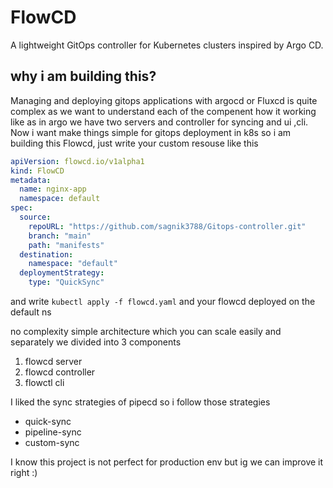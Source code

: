 #  FlowCD

A lightweight GitOps controller for Kubernetes clusters inspired by Argo CD.

## why i am building this?

Managing and deploying gitops applications with argocd or Fluxcd is quite complex as we want to understand each of the compenent how it working like as in argo we have two servers and controller for syncing and ui ,cli. Now i want make things simple for gitops deployment in k8s so i am building this Flowcd, just write your custom resouse like this 

```yaml
apiVersion: flowcd.io/v1alpha1
kind: FlowCD
metadata:
  name: nginx-app
  namespace: default
spec:
  source:
    repoURL: "https://github.com/sagnik3788/Gitops-controller.git"
    branch: "main"
    path: "manifests"
  destination:
    namespace: "default"
  deploymentStrategy:
    type: "QuickSync"
```

and write `kubectl apply -f flowcd.yaml` and your flowcd deployed on the default ns


no complexity simple architecture which you can scale easily and separately
we divided into 3 components

1. flowcd server 
2. flowcd controller 
3. flowctl cli

I liked the sync strategies of pipecd so i follow those  strategies 

- quick-sync
- pipeline-sync
- custom-sync

I know this project is not perfect for production env but ig we can improve it right :)